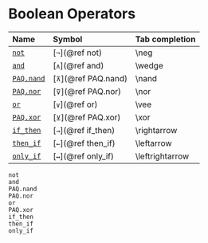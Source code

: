 
# Boolean Operators

| Name                    | Symbol                 | Tab completion   |
|:----------------------- |:---------------------- |:---------------  |
| [`not`](@ref)           | [`¬`](@ref not)        | \\neg            |
| [`and`](@ref)           | [`∧`](@ref and)        | \\wedge          |
| [`PAQ.nand`](@ref)      | [`⊼`](@ref PAQ.nand)   | \\nand           |
| [`PAQ.nor`](@ref)       | [`⊽`](@ref PAQ.nor)    | \\nor            |
| [`or`](@ref)            | [`∨`](@ref or)         | \\vee            |
| [`PAQ.xor`](@ref)       | [`⊻`](@ref PAQ.xor)    | \\xor            |
| [`if_then`](@ref)       | [`→`](@ref if_then)    | \\rightarrow     |
| [`then_if`](@ref)       | [`←`](@ref then_if)    | \\leftarrow      |
| [`only_if`](@ref)       | [`↔`](@ref only_if)    | \\leftrightarrow |

```@docs
not
and
PAQ.nand
PAQ.nor
or
PAQ.xor
if_then
then_if
only_if
```
